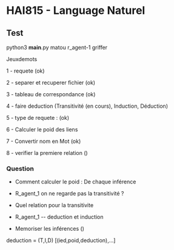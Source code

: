 # HAI815 - Language Naturel

## Test 

python3 __main__.py matou r_agent-1 griffer 


Jeuxdemots

1 - requete (ok)
    
2 - separer et recuperer fichier (ok)
    
3 - tableau de correspondance (ok)
    
4 - faire deduction (Transitivité (en cours), Induction, Déduction)
    
5 - type de requete : (ok)

6 - Calculer le poid des liens

7 - Convertir nom en Mot (ok)

8 - verifier la premiere relation ()



### Question

- Comment calculer le poid : De chaque inférence

- R_agent_1 on ne regarde pas la transitivité ?

- Quel relation pour la transitivite
- R_agent_1 -- deduction et induction

- Memoriser les inférences ()




deduction = (T,I,D)
[(ied,poid,deduction),...]